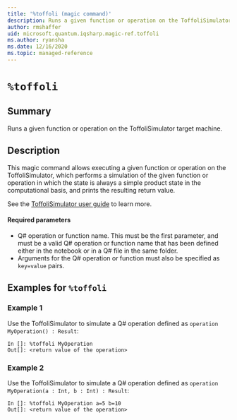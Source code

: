 ```yaml
---
title: '%toffoli (magic command)'
description: Runs a given function or operation on the ToffoliSimulator target machine.
author: rmshaffer
uid: microsoft.quantum.iqsharp.magic-ref.toffoli
ms.author: ryansha
ms.date: 12/16/2020
ms.topic: managed-reference
---
```


<!--
    NB: This file has been automatically generated from Microsoft.Quantum.IQSharp.Kernel.dll,
        please do not manually edit it.

    [DEBUG] JSON source:
        {"Name": "%toffoli", "Documentation": {"Summary": "Runs a given function or operation on the ToffoliSimulator target machine.", "Full": null, "Description": "\r\nThis magic command allows executing a given function or operation on the ToffoliSimulator, \r\nwhich performs a simulation of the given function or operation in which the state is always\r\na simple product state in the computational basis, and prints the resulting return value.\r\n\r\nSee the [ToffoliSimulator user guide](https://docs.microsoft.com/quantum/user-guide/machines/toffoli-simulator) to learn more.\r\n\r\n#### Required parameters\r\n\r\n- Q# operation or function name. This must be the first parameter, and must be a valid Q# operation\r\nor function name that has been defined either in the notebook or in a Q# file in the same folder.\r\n- Arguments for the Q# operation or function must also be specified as `key=value` pairs.\r\n                ", "Remarks": null, "Examples": ["\r\nUse the ToffoliSimulator to simulate a Q# operation\r\ndefined as `operation MyOperation() : Result`:\r\n```\r\nIn []: %toffoli MyOperation\r\nOut[]: <return value of the operation>\r\n```\r\n                    ", "\r\nUse the ToffoliSimulator to simulate a Q# operation\r\ndefined as `operation MyOperation(a : Int, b : Int) : Result`:\r\n```\r\nIn []: %toffoli MyOperation a=5 b=10\r\nOut[]: <return value of the operation>\r\n```\r\n                    "], "SeeAlso": null}, "AssemblyName": "Microsoft.Quantum.IQSharp.Kernel"}
-->

# `%toffoli`

## Summary

Runs a given function or operation on the ToffoliSimulator target machine.

## Description

This magic command allows executing a given function or operation on the ToffoliSimulator,
which performs a simulation of the given function or operation in which the state is always
a simple product state in the computational basis, and prints the resulting return value.

See the [ToffoliSimulator user guide](https://docs.microsoft.com/quantum/user-guide/machines/toffoli-simulator) to learn more.

#### Required parameters

- Q# operation or function name. This must be the first parameter, and must be a valid Q# operation
or function name that has been defined either in the notebook or in a Q# file in the same folder.
- Arguments for the Q# operation or function must also be specified as `key=value` pairs.

## Examples for `%toffoli`

### Example 1

Use the ToffoliSimulator to simulate a Q# operation
defined as `operation MyOperation() : Result`:
```
In []: %toffoli MyOperation
Out[]: <return value of the operation>
```

### Example 2

Use the ToffoliSimulator to simulate a Q# operation
defined as `operation MyOperation(a : Int, b : Int) : Result`:
```
In []: %toffoli MyOperation a=5 b=10
Out[]: <return value of the operation>
```
